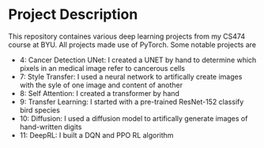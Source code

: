 # Project Description
This repository containes various deep learning projects from my CS474 course at BYU. All projects made use of PyTorch. Some notable projects are
- 4: Cancer Detection UNet: I created a UNET by hand to determine which pixels in an medical image refer to cancerous cells
- 7: Style Transfer: I used a neural network to artifically create images with the syle of one image and content of another
- 8: Self Attention: I created a transformer by hand
- 9: Transfer Learning: I started with a pre-trained ResNet-152 classify bird species
- 10: Diffusion: I used a diffusion model to artifically generate images of hand-written digits
- 11: DeepRL: I built a DQN and PPO RL algorithm
